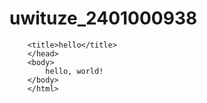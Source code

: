 # uwituze_2401000938
<html>
    <doctype html>
        <html lang ="en">
    <head>
    
        <title>hello</title>
        </head>
        <body>
            hello, world!
        </body>
        </html>

